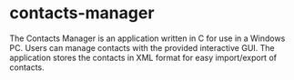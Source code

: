 # contacts-manager
The Contacts Manager is an application written in C for use in a Windows PC. Users can manage contacts with the provided interactive GUI. The application stores the contacts in XML format for easy import/export of contacts.
